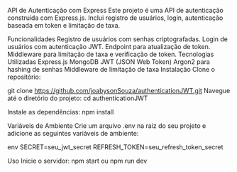 API de Autenticação com Express
Este projeto é uma API de autenticação construída com Express.js. Inclui registro de usuários, login, autenticação baseada em token e limitação de taxa.

Funcionalidades
Registro de usuários com senhas criptografadas.
Login de usuários com autenticação JWT.
Endpoint para atualização de token.
Middleware para limitação de taxa e verificação de token.
Tecnologias Utilizadas
Express.js
MongoDB
JWT (JSON Web Token)
Argon2 para hashing de senhas
Middleware de limitação de taxa
Instalação
Clone o repositório:

git clone https://github.com/joabysonSouza/authenticationJWT.git
Navegue até o diretório do projeto:
cd authenticationJWT

Instale as dependências:
npm install

Variáveis de Ambiente
Crie um arquivo .env na raiz do seu projeto e adicione as seguintes variáveis de ambiente:

env
SECRET=seu_jwt_secret
REFRESH_TOKEN=seu_refresh_token_secret

Uso
Inicie o servidor:
npm start ou npm run dev



